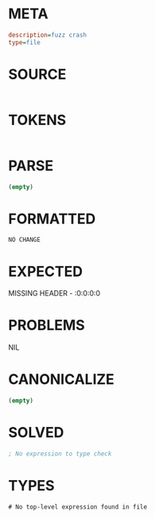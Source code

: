 # META
~~~ini
description=fuzz crash
type=file
~~~
# SOURCE
~~~roc

~~~
# TOKENS
~~~text
~~~
# PARSE
~~~clojure
(empty)
~~~
# FORMATTED
~~~roc
NO CHANGE
~~~
# EXPECTED
MISSING HEADER - :0:0:0:0
# PROBLEMS
NIL
# CANONICALIZE
~~~clojure
(empty)
~~~
# SOLVED
~~~clojure
; No expression to type check
~~~
# TYPES
~~~roc
# No top-level expression found in file
~~~
